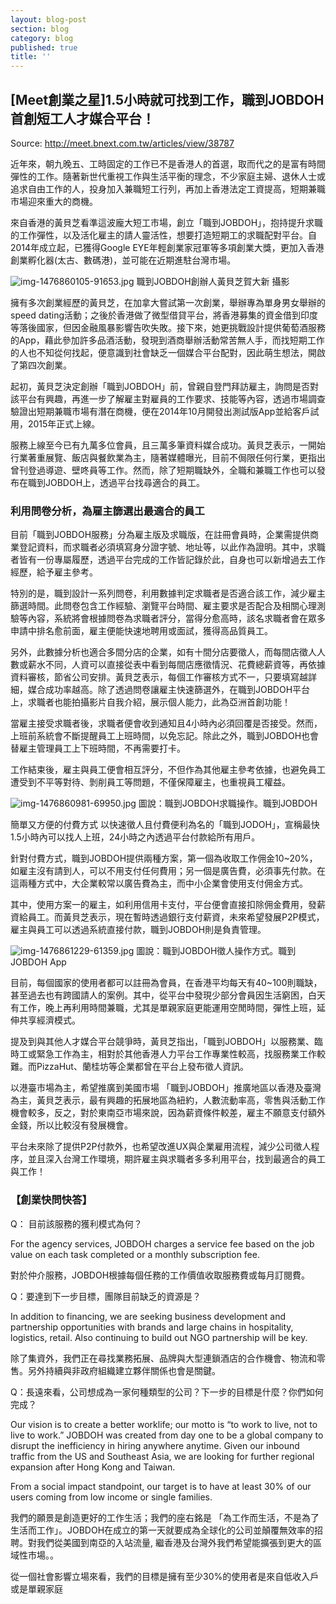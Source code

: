 ```yaml
---
layout: blog-post
section: blog
category: blog
published: true
title: ''
---
```

## [Meet創業之星]1.5小時就可找到工作，職到JOBDOH首創短工人才媒合平台！

Source: http://meet.bnext.com.tw/articles/view/38787

近年來，朝九晚五、工時固定的工作已不是香港人的首選，取而代之的是富有時間彈性的工作。隨著新世代重視工作與生活平衡的理念，不少家庭主婦、退休人士或追求自由工作的人，投身加入兼職短工行列，再加上香港法定工資提高，短期兼職市場迎來重大的商機。

來自香港的黃貝芝看準這波龐大短工市場，創立「職到JOBDOH」，抱持提升求職的工作彈性，以及活化雇主的請人靈活性，想要打造短期工的求職配對平台。自2014年成立起，已獲得Google EYE年輕創業家冠軍等多項創業大獎，更加入香港創業孵化器(太古、數碼港)，並可能在近期進駐台灣市場。


![img-1476860105-91653.jpg]({{site.baseurl}}/media/img-1476860105-91653.jpg)
職到JOBDOH創辦人黃貝芝賀大新 攝影

擁有多次創業經歷的黃貝芝，在加拿大嘗試第一次創業，舉辦專為單身男女舉辦的speed dating活動；之後於香港做了微型借貸平台，將香港募集的資金借到印度等落後國家，但因金融風暴影響告吹失敗。接下來，她更挑戰設計提供葡萄酒服務的App，藉此參加許多品酒活動，發現到酒商舉辦活動常苦無人手，而找短期工作的人也不知從何找起，便意識到社會缺乏一個媒合平台配對，因此萌生想法，開啟了第四次創業。

起初，黃貝芝決定創辦「職到JOBDOH」前，曾親自登門拜訪雇主，詢問是否對該平台有興趣，再進一步了解雇主對雇員的工作要求、技能等內容，透過市場調查驗證出短期兼職市場有潛在商機，便在2014年10月開發出測試版App並給客戶試用，2015年正式上線。

服務上線至今已有九萬多位會員，且三萬多筆資料媒合成功。黃貝芝表示，一開始行業著重展覽、飯店與餐飲業為主，隨著媒體曝光，目前不侷限任何行業，更指出曾刊登過導遊、壁咚員等工作。然而，除了短期職缺外，全職和兼職工作也可以發布在職到JOBDOH上，透過平台找尋適合的員工。

### 利用問卷分析，為雇主篩選出最適合的員工

目前「職到JOBDOH服務」分為雇主版及求職版，在註冊會員時，企業需提供商業登記資料，而求職者必須填寫身分證字號、地址等，以此作為證明。其中，求職者皆有一份專屬履歷，透過平台完成的工作皆記錄於此，自身也可以新增過去工作經歷，給予雇主參考。

特別的是，職到設計一系列問卷，利用數據判定求職者是否適合該工作，減少雇主篩選時間。此問卷包含工作經驗、瀏覽平台時間、雇主要求是否配合及相關心理測驗等內容，系統將會根據問卷為求職者評分，當得分愈高時，該名求職者會在眾多申請中排名愈前面，雇主便能快速地聘用或面試，獲得高品質員工。

另外，此數據分析也適合多間分店的企業，如有十間分店要徵人，而每間店徵人人數或薪水不同，人資可以直接從表中看到每間店應徵情況、花費總薪資等，再依據資料審核，節省公司安排。黃貝芝表示，每個工作審核方式不一，只要填寫越詳細，媒合成功率越高。除了透過問卷讓雇主快速篩選外，在職到JOBDOH平台上，求職者也能拍攝影片自我介紹，展示個人能力，此為亞洲首創功能！

當雇主接受求職者後，求職者便會收到通知且4小時內必須回覆是否接受。然而，上班前系統會不斷提醒員工上班時間，以免忘記。除此之外，職到JOBDOH也會替雇主管理員工上下班時間，不再需要打卡。

工作結束後，雇主與員工便會相互評分，不但作為其他雇主參考依據，也避免員工遭受到不平等對待、剝削員工等問題，不僅保障雇主，也重視員工權益。

![img-1476860981-69950.jpg]({{site.baseurl}}/media/img-1476860981-69950.jpg)
圖說：職到JOBDOH求職操作。職到JOBDOH

簡單又方便的付費方式
以快速徵人且付費便利為名的「職到JODOH」，宣稱最快1.5小時內可以找人上班，24小時之內透過平台付款給所有用戶。

針對付費方式，職到JOBDOH提供兩種方案，第一個為收取工作佣金10~20%，如雇主沒有請到人，可以不用支付任何費用；另一個是廣告費，必須事先付款。在這兩種方式中，大企業較常以廣告費為主，而中小企業會使用支付佣金方式。

其中，使用方案一的雇主，如利用信用卡支付，平台便會直接扣除佣金費用，發薪資給員工。而黃貝芝表示，現在暫時透過銀行支付薪資，未來希望發展P2P模式，雇主與員工可以透過系統直接付款，職到JOBDOH則是負責管理。

![img-1476861229-61359.jpg]({{site.baseurl}}/media/img-1476861229-61359.jpg)
圖說：職到JOBDOH徵人操作方式。職到JOBDOH App

目前，每個國家的使用者都可以註冊為會員，在香港平均每天有40~100則職缺，甚至過去也有跨國請人的案例。其中，從平台中發現少部分會員因生活窮困，白天有工作，晚上再利用時間兼職，尤其是單親家庭更能運用空閒時間，彈性上班，延伸共享經濟模式。

提及到與其他人才媒合平台競爭時，黃貝芝指出，「職到JOBDOH」以服務業、臨時工或緊急工作為主，相對於其他香港人力平台工作專業性較高，找服務業工作較難。而PizzaHut、蘭桂坊等企業都曾在平台上發布徵人資訊。

以港臺市場為主，希望推廣到美國市場
「職到JOBDOH」推廣地區以香港及臺灣為主，黃貝芝表示，最有興趣的拓展地區為紐約，人數流動率高，零售與活動工作機會較多，反之，對於東南亞市場來說，因為薪資條件較差，雇主不願意支付額外金錢，所以比較沒有發展機會。

平台未來除了提供P2P付款外，也希望改進UX與企業雇用流程，減少公司徵人程序，並且深入台灣工作環境，期許雇主與求職者多多利用平台，找到最適合的員工與工作！

### 【創業快問快答】

Q： 目前該服務的獲利模式為何？

For the agency services, JOBDOH charges a service fee based on the job value on each task completed or a monthly subscription fee.

對於仲介服務，JOBDOH根據每個任務的工作價值收取服務費或每月訂閱費。

Q：要達到下一步目標，團隊目前缺乏的資源是？

In addition to financing, we are seeking business development and partnership opportunities with brands and large chains in hospitality, logistics, retail. Also continuing to build out NGO partnership will be key.

除了集資外，我們正在尋找業務拓展、品牌與大型連鎖酒店的合作機會、物流和零售。另外持續與非政府組織建立夥伴關係也會是關鍵。

Q：長遠來看，公司想成為一家何種類型的公司？下一步的目標是什麼？你們如何完成？

Our vision is to create a better worklife; our motto is “to work to live, not to live to work.” JOBDOH was created from day one to be a global company to disrupt the inefficiency in hiring anywhere anytime. Given our inbound traffic from the US and Southeast Asia, we are looking for further regional expansion after Hong Kong and Taiwan.

From a social impact standpoint, our target is to have at least 30% of our users coming from low income or single families.

我們的願景是創造更好的工作生活；我們的座右銘是 「為工作而生活，不是為了生活而工作」。JOBDOH在成立的第一天就要成為全球化的公司並顛覆無效率的招聘。對我們從美國到南亞的入站流量, 繼香港及台灣外我們希望能擴張到更大的區域性市場。。

從一個社會影響立場來看，我們的目標是擁有至少30%的使用者是來自低收入戶或是單親家庭
